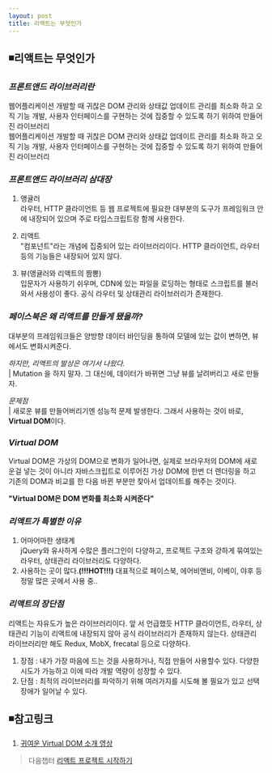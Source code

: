 ```yaml
---
layout: post
title: 리액트는 무엇인가  
---
```


## ◾리액트는 무엇인가  

### ***프론트앤드 라이브러리란***  
웹어플리케이션 개발할 때 귀찮은 DOM 관리와 상태값 업데이트 관리를 최소화 하고 오직 기능 개발, 사용자 인터페이스를 구현하는 것에 집중할 수 있도록 하기 위하여 만들어진 라이브러리  
웹어플리케이션 개발할 때 귀찮은 DOM 관리와 상태값 업데이트 관리를 최소화 하고 오직 기능 개발, 사용자 인터페이스를 구현하는 것에 집중할 수 있도록 하기 위하여 만들어진 라이브러리  

### ***프론트앤드 라이브러리 삼대장***  
1. 앵귤러  
라우터, HTTP 클라이언트 등 웹 프로젝트에 필요한 대부분의 도구가 프레임워크 안에 내장되어 있으며 주로 타입스크립트랑 함께 사용한다.  

2. 리액트  
"컴포넌트"라는 개념에 집중되어 있는 라이브러리이다. HTTP 클라이언트, 라우터 등의 기능들은 내장되어 있지 않다.  

3. 뷰(앵귤러와 리액트의 짬뽕)  
입문자가 사용하기 쉬우며, CDN에 있는 파일을 로딩하는 형태로 스크립트를 불러와서 사용성이 좋다. 공식 라우터 및 상태관리 라이브러리가 존재한다.  

### ***페이스북은 왜 리액트를 만들게 됐을까?***  
대부분의 프레임워크들은 양방향 데이터 바인딩을 통하여 모델에 있는 값이 변하면, 뷰에서도 변화시켜준다.  

*하지만, 리액트의 발상은 여기서 나왔다.*  
| Mutation 을 하지 말자. 그 대신에, 데이터가 바뀌면 그냥 뷰를 날려버리고 새로 만들자.  

*문제점*  
| 새로운 뷰를 만들어버리기엔 성능적 문제 발생한다. 그래서 사용하는 것이 바로, **Virtual DOM**이다.    

### ***Virtual DOM***  
Virtual DOM은 가상의 DOM으로 변화가 일어나면, 실제로 브라우저의 DOM에 새로운걸 넣는 것이 아니라 자바스크립트로 이루어진 가상 DOM에 한번 더 렌더링을 하고 기존의 DOM과 비교를 한 다음 바뀐 부분만 찾아서 업데이트를 해주는 것이다.  

**"Virtual DOM은 DOM 변화를 최소화 시켜준다"**   

### ***리액트가 특별한 이유***
1. 어마어마한 생태계  
jQuery와 유사하게 수많은 플러그인이 다양하고, 프로젝트 구조와 강하게 묶여있는 라우터, 상태관리 라이브러리도 다양하다.  
2. 사용하는 곳이 많다.**(!!!HOT!!!)**
대표적으로 페이스북, 에어비앤비, 이베이, 야후 등 정말 많은 곳에서 사용 중..  

### ***리액트의 장단점***  
리액트는 자유도가 높은 라이브러리이다. 앞 서 언급했듯 HTTP 클라이언트, 라우터, 상태관리 기능이 리액트에 내장되지 않아 공식 라이브러리가 존재하지 않는다. 상태관리 라이브러리만 해도 Redux, MobX, frecatal 등으로 다양하다.  

1. 장점 : 내가 가장 마음에 드는 것을 사용하거나, 직접 만들어 사용할수 있다. 다양한 시도가 가능하고 이에 따라 개발 역량이 성장할 수 있다.  
2. 단점 : 최적의 라이브러리를 파악하기 위해 여러가지를 시도해 볼 필요가 있고 선택장애가 일어날 수 있다.  

## ◾참고링크
1. [귀여운 Virtual DOM 소개 영상](https://youtu.be/muc2ZF0QIO4)  

> 다음챕터 [리액트 프로젝트 시작하기](https://wisdompark.github.io/React1)

